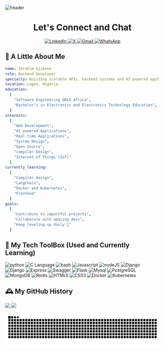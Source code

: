 <p>
  <img
    src="https://capsule-render.vercel.app/api?type=waving\&color=gradient&height=135&section=header&text=Hi%20there&fontSize=90"
    alt="header"
  />
</p>
<h1 align="center">Let's Connect and Chat</h1>
<div align="center">
  <a href="https://linkedin.com/in/ibrahim-ajibose">
    <img height="50" src="https://github.com/user-attachments/assets/fdc79c6c-b676-4f65-89c8-2a1097569a41" alt="LinkedIn"/>
  </a>

  <a href="https://x.com/IbrahimOyebami">
    <img height="50" src="https://github.com/user-attachments/assets/4ccadc57-1ac2-45ae-ba23-d4a4446df3d9" alt="X"/>
  </a>

  <a href="mailto:ajiboseibrahim12@gmail.com">
    <img height="50" src="https://github.com/user-attachments/assets/0de7e5ad-9f1f-405b-997e-5b66343f9d8b" alt="Gmail"/>
  </a>
  
  <a href="https://wa.me/2349028391921">
    <img height="50" src="https://github.com/user-attachments/assets/29b8517e-b7f2-4d7f-b604-83871a6b6d3b" alt="WhatsApp"/>
  </a>
</div>


## 🧾 A Little About Me

```yaml
name: Ibrahim Ajibose
role: Backend Developer
specialty: Building scalable APIs, backend systems and AI powered applications
location: Lagos, Nigeria.
education:
  [
    "Software Engineering @ALX Africa",
    "Bachelor's in Electronics and Electronics Technology Education",
  ]
interests:
  [
    "Web Development",
    "AI powered Applications",
    "Real-time Applications",
    "System Design",
    "Open Source",
    "compiler Design",
    "Internet of Things (IoT)"
  ]
currently_learning:
  [
    "Compiler Design",
    "LangChain",
    "Docker and Kubernetes",
    "Frontend"
  ]
goals:
  [
    "Contribute to impactful projects",
    "Collaborate with amazing devs",
    "Keep leveling up daily 🚀"
  ]
```


## 🧰 My Tech ToolBox (Used and Currently Learning)
<p align="left">
  <img src="https://cdn.jsdelivr.net/gh/devicons/devicon@latest/icons/python/python-original-wordmark.svg" alt="python" wdth="45" height="45"/>
  <img src="https://cdn.jsdelivr.net/gh/devicons/devicon@latest/icons/c/c-original.svg" alt="C Language" width="45" height="45"/>
  <img src="https://cdn.jsdelivr.net/gh/devicons/devicon@latest/icons/bash/bash-original.svg" alt="bash" width="45" height="45"/>
  <img src="https://cdn.jsdelivr.net/gh/devicons/devicon@latest/icons/javascript/javascript-original.svg" alt="Javascript" width="45" height="45"/>
  <img src="https://cdn.jsdelivr.net/gh/devicons/devicon@latest/icons/nodejs/nodejs-original.svg" alt="nodeJS" width="45" height="45"/>
  <img src="https://cdn.jsdelivr.net/gh/devicons/devicon@latest/icons/django/django-plain.svg" alt="Django" width="45" height="45"/>
  <img src="https://cdn.jsdelivr.net/gh/devicons/devicon@latest/icons/typescript/typescript-original.svg" alt="Django" width="45" height="45"/>
  <img src="https://cdn.jsdelivr.net/gh/devicons/devicon@latest/icons/express/express-original.svg" alt="Express" width="45" height="45"/>
  <img src="https://cdn.jsdelivr.net/gh/devicons/devicon@latest/icons/swagger/swagger-original.svg" alt="Swagger" width="45" height="45"/>
  <img src="https://cdn.jsdelivr.net/gh/devicons/devicon@latest/icons/flask/flask-original.svg" alt="Flask" width="45" height="45"/>
  <img src="https://cdn.jsdelivr.net/gh/devicons/devicon@latest/icons/mysql/mysql-original-wordmark.svg" alt="Mysql" width="45" height="45"/>
  <img src="https://cdn.jsdelivr.net/gh/devicons/devicon@latest/icons/postgresql/postgresql-original-wordmark.svg" alt="PostgreSQL" width="45" height="45"/>
  <img src="https://cdn.jsdelivr.net/gh/devicons/devicon@latest/icons/mongodb/mongodb-original-wordmark.svg" alt="MongoDB" width="45" height="45"/>
  <img src="https://cdn.jsdelivr.net/gh/devicons/devicon@latest/icons/redis/redis-original-wordmark.svg" alt="Redis" width="45" height="45"/>
  <img src="https://cdn.jsdelivr.net/gh/devicons/devicon@latest/icons/html5/html5-original-wordmark.svg" alt="HTML5" width="45" height="45"/>
  <img src="https://cdn.jsdelivr.net/gh/devicons/devicon@latest/icons/css3/css3-original.svg" alt="CSS3" width="45" height="45"/>
  <img src="https://cdn.jsdelivr.net/gh/devicons/devicon@latest/icons/docker/docker-original.svg" alt="Docker" width="45" height="45"/>
  <img src="https://cdn.jsdelivr.net/gh/devicons/devicon@latest/icons/kubernetes/kubernetes-original-wordmark.svg" alt="Kubernetes" width="45" height="45"/>
</p>


## 🕰️ My GitHub History

<a href="https://github.com/Ajibose/github-readme-stats">
  <img height="180em" src="https://github-readme-stats.vercel.app/api?username=Ajibose&show_icons=true&theme=radical" />
</a>
<a href="https://github.com/Ajibose/github-readme-stats">
  <img height="180em" src="https://github-readme-stats.vercel.app/api/top-langs/?username=Ajibose&layout=compact&hide_progress=false&theme=radical" />
</a>

![Snake animation](https://raw.githubusercontent.com/Ajibose/Ajibose/output/github-contribution-grid-snake.svg)
